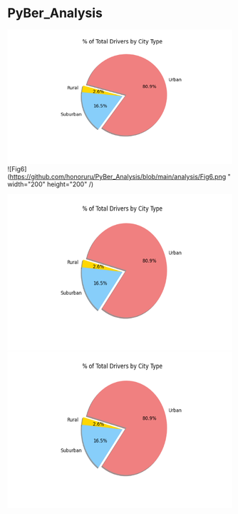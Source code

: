 # PyBer_Analysis

![Fig7](https://github.com/honoruru/PyBer_Analysis/blob/main/analysis/Fig7.png)  ![Fig6](https://github.com/honoruru/PyBer_Analysis/blob/main/analysis/Fig6.png " width="200" height="200" /)



<img src="https://github.com/honoruru/PyBer_Analysis/blob/main/analysis/Fig7.png" width="600" height="350" />
<img src="https://github.com/honoruru/PyBer_Analysis/blob/main/analysis/Fig7.png" width="600" height="350" />
